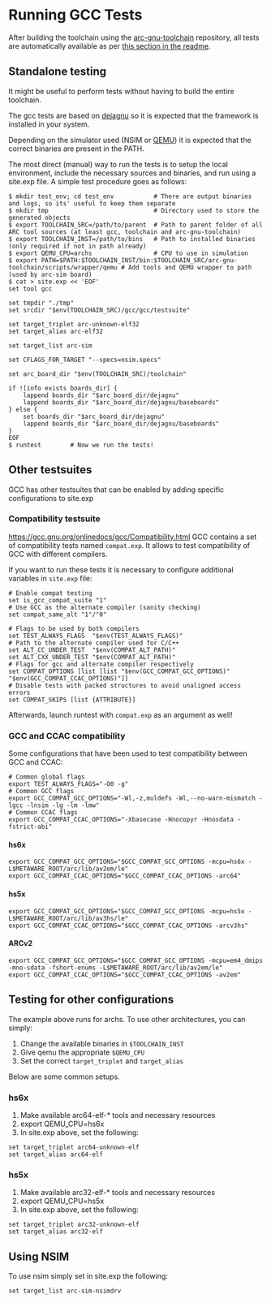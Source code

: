 # Running GCC Tests

After building the toolchain using the
[arc-gnu-toolchain](https://github.com/foss-for-synopsys-dwc-arc-processors/arc-gnu-toolchain)
repository, all tests are automatically available as per
[this section in the readme](https://github.com/foss-for-synopsys-dwc-arc-processors/arc-gnu-toolchain#testing-gccc-binutils-and-newlib).

## Standalone testing

It might be useful to perform tests without having to build the entire toolchain.

The gcc tests are based on [dejagnu](https://www.gnu.org/software/dejagnu/) so it
is expected that the framework is installed in your system.

Depending on the simulator used (NSIM or [QEMU](https://github.com/foss-for-synopsys-dwc-arc-processors/qemu))
it is expected that the correct binaries are present in the PATH.

The most direct (manual) way to run the tests is to setup the local environment, include the
necessary sources and binaries, and run using a site.exp file.
A simple test procedure goes as follows:

```shell
$ mkdir test_env; cd test_env           # There are output binaries and logs, so its' useful to keep them separate
$ mkdir tmp                             # Directory used to store the generated objects
$ export TOOLCHAIN_SRC=/path/to/parent  # Path to parent folder of all ARC tool sources (at least gcc, toolchain and arc-gnu-toolchain)
$ export TOOLCHAIN_INST=/path/to/bins   # Path to installed binaries (only required if not in path already)
$ export QEMU_CPU=archs                 # CPU to use in simulation
$ export PATH=$PATH:$TOOLCHAIN_INST/bin:$TOOLCHAIN_SRC/arc-gnu-toolchain/scripts/wrapper/qemu # Add tools and QEMU wrapper to path (used by arc-sim board)
$ cat > site.exp << 'EOF'
set tool gcc

set tmpdir "./tmp"
set srcdir "$env(TOOLCHAIN_SRC)/gcc/gcc/testsuite"

set target_triplet arc-unknown-elf32
set target_alias arc-elf32

set target_list arc-sim

set CFLAGS_FOR_TARGET "--specs=nsim.specs"

set arc_board_dir "$env(TOOLCHAIN_SRC)/toolchain"

if ![info exists boards_dir] {
    lappend boards_dir "$arc_board_dir/dejagnu"
    lappend boards_dir "$arc_board_dir/dejagnu/baseboards"
} else {
    set boards_dir "$arc_board_dir/dejagnu"
    lappend boards_dir "$arc_board_dir/dejagnu/baseboards"
}
EOF
$ runtest        # Now we run the tests!
```

## Other testsuites

GCC has other testsuites that can be enabled by adding specific configurations to site.exp

### Compatibility testsuite

https://gcc.gnu.org/onlinedocs/gcc/Compatibility.html
GCC contains a set of compatibility tests named `compat.exp`. It allows to test compatibility of GCC with different compilers.

If you want to run these tests it is necessary to configure additional variables in `site.exp` file:
```shell
# Enable compat testing
set is_gcc_compat_suite "1"
# Use GCC as the alternate compiler (sanity checking)
set compat_same_alt "1"/"0"

# Flags to be used by both compilers
set TEST_ALWAYS_FLAGS  "$env(TEST_ALWAYS_FLAGS)"
# Path to the alternate compiler used for C/C++
set ALT_CC_UNDER_TEST  "$env(COMPAT_ALT_PATH)"
set ALT_CXX_UNDER_TEST "$env(COMPAT_ALT_PATH)"
# Flags for gcc and alternate compiler respectively
set COMPAT_OPTIONS [list [list "$env(GCC_COMPAT_GCC_OPTIONS)" "$env(GCC_COMPAT_CCAC_OPTIONS)"]]
# Disable tests with packed structures to avoid unaligned access errors
set COMPAT_SKIPS [list {ATTRIBUTE}]
```

Afterwards, launch runtest with `compat.exp` as an argument as well!

### GCC and CCAC compatibility

Some configurations that have been used to test compatibility between GCC and CCAC:

```shell
# Common global flags
export TEST_ALWAYS_FLAGS="-O0 -g"
# Common GCC flags
export GCC_COMPAT_GCC_OPTIONS="-Wl,-z,muldefs -Wl,--no-warn-mismatch -lgcc -lnsim -lg -lm -lmw"
# Common CCAC flags
export GCC_COMPAT_CCAC_OPTIONS="-Xbasecase -Hnocopyr -Hnosdata -fstrict-abi"
```

#### hs6x

```shell
export GCC_COMPAT_GCC_OPTIONS="$GCC_COMPAT_GCC_OPTIONS -mcpu=hs6x -L$METAWARE_ROOT/arc/lib/av2em/le"
export GCC_COMPAT_CCAC_OPTIONS="$GCC_COMPAT_CCAC_OPTIONS -arc64"
```

#### hs5x

```shell
export GCC_COMPAT_GCC_OPTIONS="$GCC_COMPAT_GCC_OPTIONS -mcpu=hs5x -L$METAWARE_ROOT/arc/lib/av3hs/le"
export GCC_COMPAT_CCAC_OPTIONS="$GCC_COMPAT_CCAC_OPTIONS -arcv3hs"
```

#### ARCv2

```shell
export GCC_COMPAT_GCC_OPTIONS="$GCC_COMPAT_GCC_OPTIONS -mcpu=em4_dmips -mno-sdata -fshort-enums -L$METAWARE_ROOT/arc/lib/av2em/le"  
export GCC_COMPAT_CCAC_OPTIONS="$GCC_COMPAT_CCAC_OPTIONS -av2em"
```

## Testing for other configurations

The example above runs for archs. To use other architectures, you can simply:
1. Change the available binaries in `$TOOLCHAIN_INST`
2. Give qemu the appropriate `$QEMU_CPU`
3. Set the correct `target_triplet` and `target_alias`

Below are some common setups.

### hs6x

1. Make available arc64-elf-* tools and necessary resources
2. export QEMU_CPU=hs6x
3. In site.exp above, set the following:

```shell
set target_triplet arc64-unknown-elf
set target_alias arc64-elf
```

### hs5x

1. Make available arc32-elf-* tools and necessary resources
2. export QEMU_CPU=hs5x
3. In site.exp above, set the following:
```shell
set target_triplet arc32-unknown-elf
set target_alias arc32-elf
```

## Using NSIM

To use nsim simply set in site.exp the following:

```shell
set target_list arc-sim-nsimdrv
```
